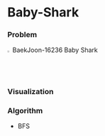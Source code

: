 # Baby-Shark
### Problem
<img src="https://d2gd6pc034wcta.cloudfront.net/tier/13.svg" width="1.5%"> BaekJoon-16236 Baby Shark

### Visualization

### Algorithm
- BFS
